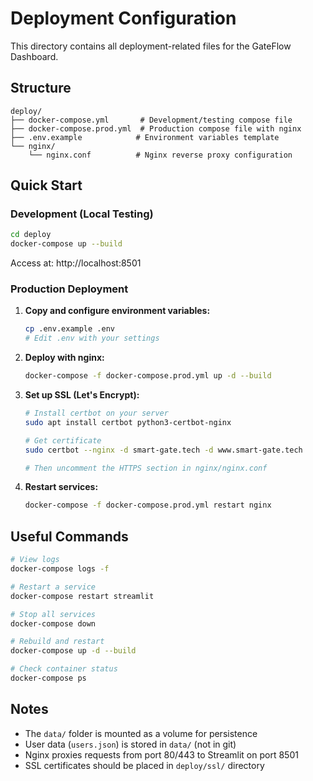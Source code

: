 # Deployment Configuration

This directory contains all deployment-related files for the GateFlow Dashboard.

## Structure

```
deploy/
├── docker-compose.yml       # Development/testing compose file
├── docker-compose.prod.yml  # Production compose file with nginx
├── .env.example            # Environment variables template
└── nginx/
    └── nginx.conf          # Nginx reverse proxy configuration
```

## Quick Start

### Development (Local Testing)

```bash
cd deploy
docker-compose up --build
```

Access at: http://localhost:8501

### Production Deployment

1. **Copy and configure environment variables:**
   ```bash
   cp .env.example .env
   # Edit .env with your settings
   ```

2. **Deploy with nginx:**
   ```bash
   docker-compose -f docker-compose.prod.yml up -d --build
   ```

3. **Set up SSL (Let's Encrypt):**
   ```bash
   # Install certbot on your server
   sudo apt install certbot python3-certbot-nginx
   
   # Get certificate
   sudo certbot --nginx -d smart-gate.tech -d www.smart-gate.tech
   
   # Then uncomment the HTTPS section in nginx/nginx.conf
   ```

4. **Restart services:**
   ```bash
   docker-compose -f docker-compose.prod.yml restart nginx
   ```

## Useful Commands

```bash
# View logs
docker-compose logs -f

# Restart a service
docker-compose restart streamlit

# Stop all services
docker-compose down

# Rebuild and restart
docker-compose up -d --build

# Check container status
docker-compose ps
```

## Notes

- The `data/` folder is mounted as a volume for persistence
- User data (`users.json`) is stored in `data/` (not in git)
- Nginx proxies requests from port 80/443 to Streamlit on port 8501
- SSL certificates should be placed in `deploy/ssl/` directory
